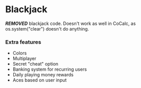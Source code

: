 # Blackjack
***REMOVED*** blackjack code. Doesn't work as well in CoCalc, as os.system("clear") doesn't do anything.

### Extra features
- Colors
- Multiplayer
- Secret "cheat" option
- Banking system for recurring users
- Daily playing money rewards
- Aces based on user input
